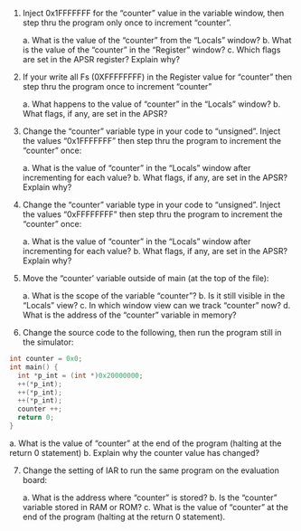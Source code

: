 1. Inject 0x1FFFFFFF for the “counter” value in the variable window, then step thru the program only once to increment “counter”.

   a. What is the value of the “counter” from the “Locals” window?
   b. What is the value of the “counter” in the “Register” window?
   c. Which flags are set in the APSR register? Explain why?

2. If your write all Fs (0XFFFFFFFF) in the Register value for “counter” then step thru the program once to increment “counter”

   a. What happens to the value of “counter” in the “Locals” window?
   b. What flags, if any, are set in the APSR?

3. Change the “counter” variable type in your code to “unsigned”. Inject the values “0x1FFFFFFF” then step thru the program to increment the “counter” once:

   a. What is the value of “counter” in the “Locals” window after incrementing for each value?
   b. What flags, if any, are set in the APSR? Explain why?

4. Change the “counter” variable type in your code to “unsigned”. Inject the values “0xFFFFFFFF” then step thru the program to increment the “counter” once:

   a. What is the value of “counter” in the “Locals” window after incrementing for each value?
   b. What flags, if any, are set in the APSR? Explain why?

5. Move the “counter’ variable outside of main (at the top of the file):

   a. What is the scope of the variable “counter”?
   b. Is it still visible in the “Locals” view?
   c. In which window view can we track “counter” now?
   d. What is the address of the “counter” variable in memory?

6. Change the source code to the following, then run the program still in the simulator:
```c
int counter = 0x0;
int main() {
  int *p_int = (int *)0x20000000;
  ++(*p_int);
  ++(*p_int);
  ++(*p_int);
  counter ++;
  return 0;
}
```

   a. What is the value of “counter” at the end of the program (halting at the return 0 statement)
   b. Explain why the counter value has changed?

7. Change the setting of IAR to run the same program on the evaluation board:

   a. What is the address where “counter” is stored?
   b. Is the “counter” variable stored in RAM or ROM?
   c. What is the value of “counter” at the end of the program (halting at the return 0
statement).
